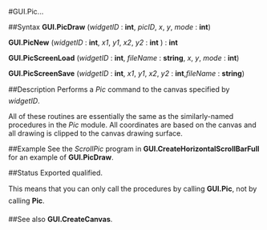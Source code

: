 
#GUI.Pic...

##Syntax
**GUI.PicDraw** (_widgetID_ : **int**, _picID_, _x_, _y_, _mode_ : **int**)

**GUI.PicNew** (_widgetID_ : **int**, _x1_, _y1_, _x2_, _y2_ : **int** ) : **int**

**GUI.PicScreenLoad** (_widgetID_ : **int**, _fileName_ : **string**,    _x_, _y_, _mode_ : **int**)

**GUI.PicScreenSave** (_widgetID_ : **int**, _x1_, _y1_, _x2_, _y2_ : **int**,_fileName_ : **string**)


##Description
Performs a _Pic_&#133; command to the canvas specified by _widgetID_.

All of these routines are essentially the same as the similarly-named procedures in the _Pic_ module. All coordinates are based on the canvas and all drawing is clipped to the canvas drawing surface. 


##Example
See the _ScrollPic_ program in **GUI.CreateHorizontalScrollBarFull** for an example of **GUI.PicDraw**.


##Status
Exported qualified.

This means that you can only call the procedures by calling **GUI.Pic&#133;**, not by calling **Pic&#133;**.


##See also
**GUI.CreateCanvas**.

